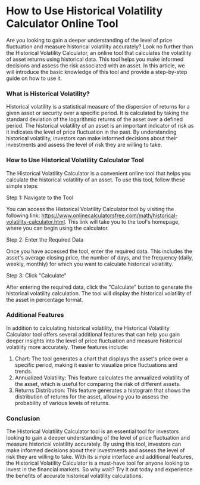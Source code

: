 How to Use Historical Volatility Calculator Online Tool
=======================================================

Are you looking to gain a deeper understanding of the level of price fluctuation and measure historical volatility accurately? Look no further than the Historical Volatility Calculator, an online tool that calculates the volatility of asset returns using historical data. This tool helps you make informed decisions and assess the risk associated with an asset. In this article, we will introduce the basic knowledge of this tool and provide a step-by-step guide on how to use it.

### What is Historical Volatility?

Historical volatility is a statistical measure of the dispersion of returns for a given asset or security over a specific period. It is calculated by taking the standard deviation of the logarithmic returns of the asset over a defined period. The historical volatility of an asset is an important indicator of risk as it indicates the level of price fluctuation in the past. By understanding historical volatility, investors can make informed decisions about their investments and assess the level of risk they are willing to take.

### How to Use Historical Volatility Calculator Tool

The Historical Volatility Calculator is a convenient online tool that helps you calculate the historical volatility of an asset. To use this tool, follow these simple steps:

Step 1: Navigate to the Tool

You can access the Historical Volatility Calculator tool by visiting the following link: <https://www.onlinecalculatorsfree.com/math/historical-volatility-calculator.html>. This link will take you to the tool's homepage, where you can begin using the calculator.

Step 2: Enter the Required Data

Once you have accessed the tool, enter the required data. This includes the asset's average closing price, the number of days, and the frequency (daily, weekly, monthly) for which you want to calculate historical volatility.

Step 3: Click "Calculate"

After entering the required data, click the "Calculate" button to generate the historical volatility calculation. The tool will display the historical volatility of the asset in percentage format.

### Additional Features

In addition to calculating historical volatility, the Historical Volatility Calculator tool offers several additional features that can help you gain deeper insights into the level of price fluctuation and measure historical volatility more accurately. These features include:

1. Chart: The tool generates a chart that displays the asset's price over a specific period, making it easier to visualize price fluctuations and trends.
2. Annualized Volatility: This feature calculates the annualized volatility of the asset, which is useful for comparing the risk of different assets.
3. Returns Distribution: This feature generates a histogram that shows the distribution of returns for the asset, allowing you to assess the probability of various levels of returns.

### Conclusion

The Historical Volatility Calculator tool is an essential tool for investors looking to gain a deeper understanding of the level of price fluctuation and measure historical volatility accurately. By using this tool, investors can make informed decisions about their investments and assess the level of risk they are willing to take. With its simple interface and additional features, the Historical Volatility Calculator is a must-have tool for anyone looking to invest in the financial markets. So why wait? Try it out today and experience the benefits of accurate historical volatility calculations.